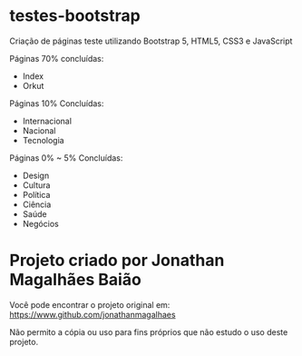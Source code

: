 # testes-bootstrap
Criação de páginas teste utilizando Bootstrap 5, HTML5, CSS3 e JavaScript

Páginas 70% concluídas:
 - Index
 - Orkut

Páginas 10% Concluídas:
 - Internacional
 - Nacional
 - Tecnologia

Páginas 0% ~ 5% Concluídas:
 - Design
 - Cultura
 - Política
 - Ciência
 - Saúde
 - Negócios

# Projeto criado por Jonathan Magalhães Baião

Você pode encontrar o projeto original em: https://www.github.com/jonathanmagalhaes

Não permito a cópia ou uso para fins próprios que não estudo o uso deste projeto.
